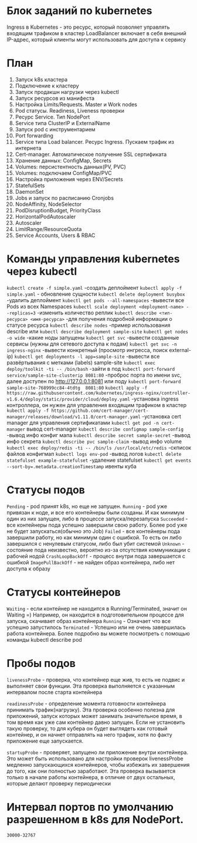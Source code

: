 # Блок заданий по kubernetes
Ingress в Kubernetes - это ресурс, который позволяет управлять входящим трафиком в кластер
LoadBalancer включает в себя внешний IP-адрес, который клиенты могут использовать для доступа к сервису

# План
1. Запуск k8s кластера 
2. Подключение к кластеру
3. Запуск продакшн нагрузки через kubectl
4. Запуск ресурсов из манифеста
5. Настройка Limits/Requests. Master и Work nodes
6. Pod статусы. Readiness, Liveness проверки
7. Ресурс Service. Тип NodePort
8. Service типа ClusterIP и ExternalName
9. Запуск pod с инструментарием
10. Port forwarding
11. Service типа Load balancer. Ресурс Ingress. Пускаем трафик из интернета
12. Cert-manager. Автоматическое получение SSL сертификата
13. Хранение данных: ConfigMap, Secrets
14. Volumes: персистентность данных(PV, PVC)
15. Volumes: подключаем ConfigMap/PVC
16. Настройка приложения через ENV/Secrets
17. StatefulSets
18. DaemonSet
19. Jobs и запуск по расписанию Cronjobs
20. NodeAffinity, NodeSelector
21. PodDisruptionBudget, PriorityClass
22. HorizontalPodAutoscaler
23. Autoscaler
24. LimitRange/ResourceQuota
25. Service Accounts, Users & RBAC

# Команды управления kubernetes через kubectl

`kubectl create -f simple.yaml` -создать деплоймент
`kubectl apply -f simple.yaml` - обновление сущности
`kubectl delete deployment busybox` -удалить деплоймент
`kubectl get pods --all-namespaces` -вывести все Pods из всех Namespaces
`kubectl scale deployment <deployment-name> --replicas=3` -изменить количество реплик
`kubectl describe <тип-ресурса> <имя-ресурса>` -для получения подробной информации о статусе ресурса
`kubectl describe nodes` -пример использования describe или `kubectl describe deployment sample-site`
`kubectl get nodes -o wide` -какие ноды запущены 
`kubectl get svc` -вывести созданные сервисы (нужны для сетевого доступа к подам)
`kubectl get svc -n ingress-nginx` -вывести конкретный (просмотр ингресса, поиск external-ip)
`kubectl get deployments -l app=sample-site` -вывести все развёртывания с метками (labels) sample-site
`kubectl exec deploy/toolkit -ti -- /bin/bash` -зайти в под
`kubectl port-forward service/sample-site-clusterip 8081:80` -проброс порта по имени svc, далее доступен по http://127.0.0.1:8081 или поду `kubectl port-forward sample-site-768999cc84-4tdtg  8081:80`
`kubectl apply -f https://raw.githubusercontent.com/kubernetes/ingress-nginx/controller-v1.6.4/deploy/static/provider/cloud/deploy.yaml` -установка ingress контроллера, он нужен для управления входящим трафиком в кластер
`kubectl apply -f https://github.com/cert-manager/cert-manager/releases/download/v1.11.0/cert-manager.yaml` -установка cert manager для управления сертификатами
`kubectl get pod -n cert-manager` вывод cert-manager
`kubectl describe configmap sample-config` -вывод инфо конфиг мапа
`kubectl describe secret sample-secret` -вывод инфо секрета
`kubectl describe pvc sample-claim` -вывод инфо volume
`kubectl exec deploy/redis -ti -- /bin/ls /usr/local/etc/redis` -скписок файлов конфигмап
`kubectl logs env-pod` -вывод логов
`kubectl delete statefulset example-statefulset` -удаление statefulset
`kubectl get events --sort-by=.metadata.creationTimestamp` ивенты куба

# Статусы подов

`Pending` - pod принят k8s, но еще не запущен.
`Running` - pod уже привязан к ноде, и все его контейнеры были созданы. И как минимум один из них запущен, либо в процессе запуска/перезапуска
`Succeeded` - все контейнеры пода успешно завершили свою работу. Более pod уже не будет запускаться(обычно это Job)
`Failed` - все контейнеры пода завершили работу, но как минимум один с ошибкой. То есть он либо завершился с ненулевым статусом, либо был убит системой
`Unknown` - состояние пода неизвестно, вероятно из-за отсутствия коммуникации с рабочей нодой
`CrashLoopBackOff` - процесс внутри пода завершается с ошибкой
`ImagePullBackOff` - не найден образ контейнера, либо нет доступа к образу

# Статусы контейнеров

`Waiting` - если контейнер не находится в Running/Terminated, значит он Waiting =) Например, он находится в подготовительном процессе для запуска, скачивает образ контейнера
`Running` - Означает что все успешно запустилось
`Terminated` - Успешно или не очень завершилась работа контейнера. Более подробно вы можете посмотреть с помощью команды kubectl describe pod

# Пробы подов

`livenessProbe` - проверка, что контейнер еще жив, то есть не подвис и выполняет свои функции. Эта проверка выполняется с указанным интервалом после старта контейнера

`readinessProbe` - определение момента готовности контейнера принимать трафик(нагрузку). Эта проверка особенно полезна для приложений, запуск которых может занимать значительное время, в том время как уже сам контейнер давно запущен. Если не установить такую проверку, то для кубера он будет выглядеть как готовый контейнер, и он начнет отправлять на него трафик, хотя по факту приложение еще запускается.

`startupProbe` - проверяет, запущено ли приложение внутри контейнера. Это может быть использовано для настройки проверок livenessProbe медленно запускающихся контейнеров, чтобы избежать их завершения до того, как они полностью заработают. Эта проверка вызывается только в начале работы контейнера, в отличие от двух остальных, которые делают проверку периодически

# Интервал портов по умолчанию разрешенном в k8s для NodePort.
`30000-32767`